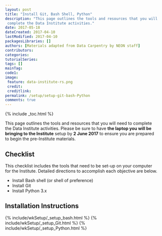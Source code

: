 ```yaml
---
layout: post
title: "Install Git, Bash Shell, Python"
description: "This page outlines the tools and resources that you will need to
 complete the Data Institute activities."
date: 2017-05-18
dateCreated: 2017-04-10
lastModified: 2017-04-10
packagesLibraries: []
authors: [Materials adapted from Data Carpentry by NEON staff]
contributors: 
categories: 
tutorialSeries: 
tags: []
mainTag: 
code1: 
image:
 feature: data-institute-rs.png
 credit:
 creditlink:
permalink: /setup/setup-git-bash-Python
comments: true
---
```


{% include _toc.html %} 

This page outlines the tools and resources that you will need to complete 
the Data Institute activities. Please be sure to have **the laptop you will be 
bringing to the Institute** setup by **2 June 2017** to ensure you are 
prepared to begin the pre-Institute materials. 

## Checklist
This checklist includes the tools that need to be set-up on your computer for the 
Institute. Detailed directions to accomplish each objective are below. 

* Install Bash shell (or shell of preference) 
* Install Git 
* Install Python 3.x



## Installation Instructions

{% include/wkSetup/_setup_bash.html %}
{% include/wkSetup/_setup_Git.html %}
{% include/wkSetup/_setup_Python.html %}

